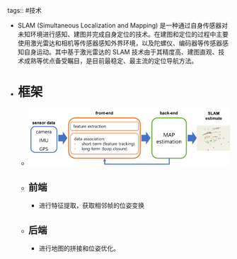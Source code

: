 tags:: #技术

- SLAM (Simultaneous Localization and Mapping) 是一种通过自身传感器对未知环境进行感知、建图并完成自身定位的技术。在建图和定位的过程中主要使用激光雷达和相机等传感器感知外界环境，以及陀螺仪、编码器等传感器感知自身运动。其中基于激光雷达的 SLAM 技术由于其精度高、建图直观、技术成熟等优点备受瞩目，是目前最稳定、最主流的定位导航方法。
- # 框架
	- ![SLAM框架.png](../assets/SLAM框架_1651666986877_0.png)
	- ## 前端
		- 进行特征提取，获取相邻帧的位姿变换
	- ## 后端
		- 进行地图的拼接和位姿优化。